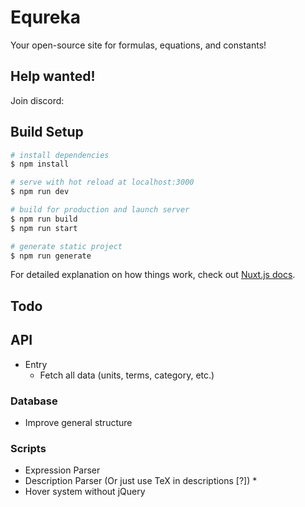 # Equreka
Your open-source site for formulas, equations, and constants!

## Help wanted!
Join discord: 

## Build Setup

```bash
# install dependencies
$ npm install

# serve with hot reload at localhost:3000
$ npm run dev

# build for production and launch server
$ npm run build
$ npm run start

# generate static project
$ npm run generate
```

For detailed explanation on how things work, check out [Nuxt.js docs](https://nuxtjs.org).

## Todo

## API
- Entry
  - Fetch all data (units, terms, category, etc.)

### Database
- Improve general structure

### Scripts
- Expression Parser
- Description Parser (Or just use TeX in descriptions [?]) *
- Hover system without jQuery